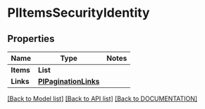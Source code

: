 # PIItemsSecurityIdentity

## Properties
Name | Type | Notes
------------ | ------------- | -------------
**Items** | **List<PISecurityIdentity>**
**Links** | **[**PIPaginationLinks**](../models/PIPaginationLinks.md)**

[[Back to Model list]](../../DOCUMENTATION.md#documentation-for-models) [[Back to API list]](../../DOCUMENTATION.md#documentation-for-api-endpoints) [[Back to DOCUMENTATION]](../../DOCUMENTATION.md)
